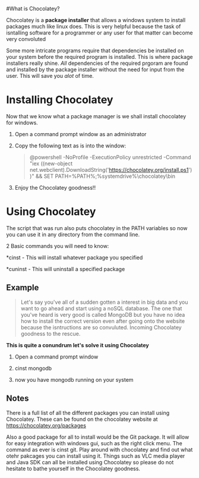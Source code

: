 #What is Chocolatey?

Chocolatey is a **package installer** that allows a windows system to install packages 
much like linux does. This is very helpful because the task of isntalling software for a programmer or any user for that matter can become very convoluted

Some more intricate programs require that dependencies be installed on your system before the required program is installed. This is where package installers really shine. *All* dependencies of the required prgoram are found and installed by the package installer without the need for input from the user. This will save you *alot* of time.


Installing Chocolatey
=====================

Now that we know what a package manager is we shall install chocolatey for windows.

1. Open a command prompt window as an administrator
2. Copy the following text as is into the window:

	>@powershell -NoProfile -ExecutionPolicy unrestricted -Command "iex ((new-object net.webclient).DownloadString('https://chocolatey.org/install.ps1'))" && SET PATH=%PATH%;%systemdrive%\chocolatey\bin
3. Enjoy the Chocolatey goodness!!

Using Chocolatey
==================

The script that was run also puts chocolatey in the PATH variables so now you can use it in any directory from the command line.

2 Basic commands you will need to know:

*cinst - This will install whatever package you specified

*cuninst - This will uninstall a specified package

Example
--------
>Let's say you've all of a sudden gotten a interest in big data and you want to go ahead and start using a noSQL database. The one that you've heard is very good is called MongoDB but you have no idea how to install the correct version even after going onto the website because the isntructions are so convuluted. Incoming Chocolatey goodness to the rescue.

**This is quite a conundrum let's solve it using Chocolatey** 

1. Open a command prompt window

2. cinst mongodb

3. now you have mongodb running on your system

Notes
--------
There is a full list of all the different packages you can install using Chocolatey. These can be found on the chocolatey website at https://chocolatey.org/packages 

Also a good package for all to install would be the Git package. It will allow for easy integration with windows gui, such as the right click menu. The command as ever is cinst git. Play around with chocolatey and find out what otehr pakcages you can install using it. Things such as VLC media player and Java SDK can all be installed using Chocolatey so please do not hesitate to bathe yourself in the Chocolatey goodness.
